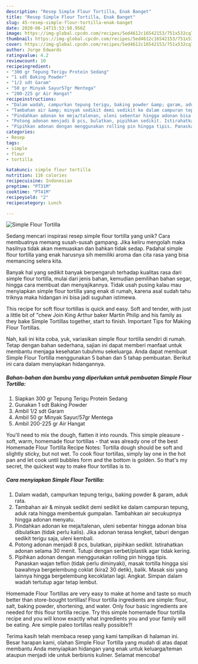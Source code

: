 ```yaml
---
description: "Resep Simple Flour Tortilla, Enak Banget"
title: "Resep Simple Flour Tortilla, Enak Banget"
slug: 45-resep-simple-flour-tortilla-enak-banget
date: 2020-06-14T15:53:58.956Z
image: https://img-global.cpcdn.com/recipes/5ed4612c16542153/751x532cq70/simple-flour-tortilla-foto-resep-utama.jpg
thumbnail: https://img-global.cpcdn.com/recipes/5ed4612c16542153/751x532cq70/simple-flour-tortilla-foto-resep-utama.jpg
cover: https://img-global.cpcdn.com/recipes/5ed4612c16542153/751x532cq70/simple-flour-tortilla-foto-resep-utama.jpg
author: Jorge Edwards
ratingvalue: 4.2
reviewcount: 10
recipeingredient:
- "300 gr Tepung Terigu Protein Sedang"
- "1 sdt Baking Powder"
- "1/2 sdt Garam"
- "50 gr Minyak Sayur57gr Mentega"
- "200-225 gr Air Hangat"
recipeinstructions:
- "Dalam wadah, campurkan tepung terigu, baking powder &amp; garam, aduk rata."
- "Tambahan air &amp; minyak sedikit demi sedikit ke dalam campuran tepung, aduk rata hingga membentuk gumpalan. Tambahkan air secukupnya hingga adonan menyatu."
- "Pindahkan adonan ke meja/talenan, uleni sebentar hingga adonan bisa dibulatkan (tidak perlu kalis). Jika adonan terasa lengket, taburi dengan sedikit terigu saja, uleni kembali."
- "Potong adonan menjadi 8 pcs, bulatkan, pipihkan sedikit. Istirahatkan adonan selama 30 menit. Tutupi dengan serbet/plastik agar tidak kering."
- "Pipihkan adonan dengan menggunakan rolling pin hingga tipis. Panaskan wajan teflon (tidak perlu diminyaki), masak tortilla hingga sisi bawahnya bergelembung coklat (kira2 30 detik), balik. Masak sisi yang lainnya hingga bergelembung kecoklatan lagi. Angkat. Simpan dalam wadah tertutup agar tetap lembut."
categories:
- Resep
tags:
- simple
- flour
- tortilla

katakunci: simple flour tortilla 
nutrition: 116 calories
recipecuisine: Indonesian
preptime: "PT31M"
cooktime: "PT41M"
recipeyield: "2"
recipecategory: Lunch

---
```



![Simple Flour Tortilla](https://img-global.cpcdn.com/recipes/5ed4612c16542153/751x532cq70/simple-flour-tortilla-foto-resep-utama.jpg)

Sedang mencari inspirasi resep simple flour tortilla yang unik? Cara membuatnya memang susah-susah gampang. Jika keliru mengolah maka hasilnya tidak akan memuaskan dan bahkan tidak sedap. Padahal simple flour tortilla yang enak harusnya sih memiliki aroma dan cita rasa yang bisa memancing selera kita.

Banyak hal yang sedikit banyak berpengaruh terhadap kualitas rasa dari simple flour tortilla, mulai dari jenis bahan, kemudian pemilihan bahan segar, hingga cara membuat dan menyajikannya. Tidak usah pusing kalau mau menyiapkan simple flour tortilla yang enak di rumah, karena asal sudah tahu triknya maka hidangan ini bisa jadi suguhan istimewa.

This recipe for soft flour tortillas is quick and easy. Soft and tender, with just a little bit of &#34;chew Join King Arthur baker Martin Philip and his family as they bake Simple Tortillas together, start to finish. Important Tips for Making Flour Tortillas.


Nah, kali ini kita coba, yuk, variasikan simple flour tortilla sendiri di rumah. Tetap dengan bahan sederhana, sajian ini dapat memberi manfaat untuk membantu menjaga kesehatan tubuhmu sekeluarga. Anda dapat membuat Simple Flour Tortilla menggunakan 5 bahan dan 5 tahap pembuatan. Berikut ini cara dalam menyiapkan hidangannya.

<!--inarticleads1-->

##### Bahan-bahan dan bumbu yang diperlukan untuk pembuatan Simple Flour Tortilla:

1. Siapkan 300 gr Tepung Terigu Protein Sedang
1. Gunakan 1 sdt Baking Powder
1. Ambil 1/2 sdt Garam
1. Ambil 50 gr Minyak Sayur/57gr Mentega
1. Ambil 200-225 gr Air Hangat


You&#39;ll need to mix the dough, flatten it into rounds. This simple pleasure - soft, warm, homemade flour tortillas - that was already one of the best Homemade Flour Tortilla Recipe Notes: Tortilla dough should be soft and slightly sticky, but not wet. To cook flour tortillas, simply lay one in the hot pan and let cook until bubbles form and the bottom is golden. So that&#39;s my secret, the quickest way to make flour tortillas is to. 

<!--inarticleads2-->

##### Cara menyiapkan Simple Flour Tortilla:

1. Dalam wadah, campurkan tepung terigu, baking powder &amp; garam, aduk rata.
1. Tambahan air &amp; minyak sedikit demi sedikit ke dalam campuran tepung, aduk rata hingga membentuk gumpalan. Tambahkan air secukupnya hingga adonan menyatu.
1. Pindahkan adonan ke meja/talenan, uleni sebentar hingga adonan bisa dibulatkan (tidak perlu kalis). Jika adonan terasa lengket, taburi dengan sedikit terigu saja, uleni kembali.
1. Potong adonan menjadi 8 pcs, bulatkan, pipihkan sedikit. Istirahatkan adonan selama 30 menit. Tutupi dengan serbet/plastik agar tidak kering.
1. Pipihkan adonan dengan menggunakan rolling pin hingga tipis. Panaskan wajan teflon (tidak perlu diminyaki), masak tortilla hingga sisi bawahnya bergelembung coklat (kira2 30 detik), balik. Masak sisi yang lainnya hingga bergelembung kecoklatan lagi. Angkat. Simpan dalam wadah tertutup agar tetap lembut.


Homemade Flour Tortillas are very easy to make at home and taste so much better than store-bought tortillas! Flour tortilla ingredients are simple: flour, salt, baking powder, shortening, and water. Only four basic ingredients are needed for this flour tortilla recipe. Try this simple homemade flour tortilla recipe and you will know exactly what ingredients you and your family will be eating. Are simple paleo tortillas really possible?! 

Terima kasih telah membaca resep yang kami tampilkan di halaman ini. Besar harapan kami, olahan Simple Flour Tortilla yang mudah di atas dapat membantu Anda menyiapkan hidangan yang enak untuk keluarga/teman ataupun menjadi ide untuk berbisnis kuliner. Selamat mencoba!
